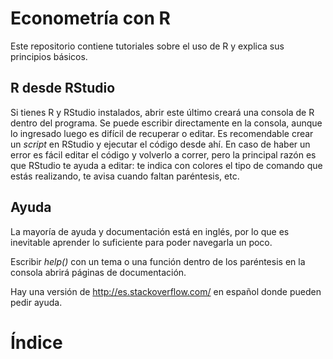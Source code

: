 # Econometría con R

Este repositorio contiene tutoriales sobre el uso de R y explica sus principios básicos.

## R desde RStudio

Si tienes R y RStudio instalados, abrir este último creará una consola de R dentro del programa. Se puede escribir directamente en la consola, aunque lo ingresado luego es difícil de recuperar o editar. Es recomendable crear un *script* en RStudio y ejecutar el código desde ahí. En caso de haber un error es fácil editar el código y volverlo a correr, pero la principal razón es que RStudio te ayuda a editar: te indica con colores el tipo de comando que estás realizando, te avisa cuando faltan paréntesis, etc.

## Ayuda

La mayoría de ayuda y documentación está en inglés, por lo que es inevitable aprender lo suficiente para poder navegarla un poco.

Escribir *help()* con un tema o una función dentro de los paréntesis en la consola abrirá páginas de documentación.

Hay una versión de http://es.stackoverflow.com/ en español donde pueden pedir ayuda.

# Índice

